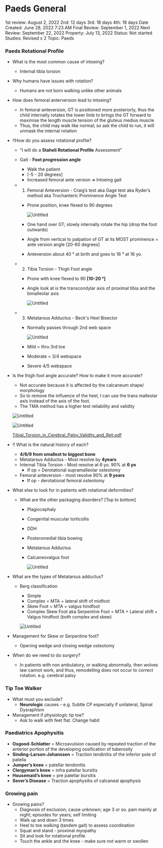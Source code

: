 # Paeds General

1st review: August 2, 2022
2nd: 12 days
3rd: 18 days
4th: 18 days
Date Created: June 28, 2022 7:23 AM
Final Review: September 1, 2022
Next Review: September 22, 2022
Property: July 13, 2022
Status: Not started
Studies: Revised x 2
Topic: Paeds

### Paeds Rotational Profile

- What is the most common cause of intoeing?
    - Internal tibia torsion
- Why humans have issues with rotation?
    - Humans are not born walking unlike other animals
- How does femoral anterversion lead to intoeing?
    - In femoral anteversion, GT is positioned more posteriorly, thus the child internally rotates the lower limb to brings the GT forward to maximise the length muscle tension of the gluteus medius muscle
    - Thus, the child may walk like normal; so ask the child to run, it will unmask the internal rotation
- ‼️How do you assess rotational profile?
    - “I will do a **Staheli Rotational Profile** Assessment”
    - Gait - **Foot progression angle**
        - Walk the patient
        - [-5 - 20 degrees]
        - Increased femoral ante version ➔ Intoeing gait
    - 1. Femoral Anteversion - Craig’s test aka Gage test aka Ryder’s method aka Trochanteric Prominence Angle Test
        - Prone position, knee flexed to 90 degrees
            
            ![Untitled](Paeds%20General%20a86624a4f7144eaabf7aab4c4f9e3807/Untitled.png)
            
        - One hand over GT; slowly internally rotate the hip (drop the foot outwards)
        - Angle from vertical to palpation of GT at its MOST prominence = ante version angle [20-60 degrees]
        - Anteversion about 40 ° at birth and goes to 16 ° at 16 yo.
    - 2. Tibia Torsion - Thigh Foot angle
        - Prone with knee flexed to 90 **[10-20 °]**
        - Angle look at is the transcondylar axis of proximal tibia and the bimalleolar axis
            
            ![Untitled](Paeds%20General%20a86624a4f7144eaabf7aab4c4f9e3807/Untitled%201.png)
            
    - 3. Metatarsus Adductus - Beck's Heel Bisector
        - Normally passes through 2nd web space
            
            ![Untitled](Paeds%20General%20a86624a4f7144eaabf7aab4c4f9e3807/Untitled%202.png)
            
        - Mild = thru 3rd toe
        - Moderate = 3/4 webspace
        - Severe 4/5 webspace
- Is the thigh foot angle accurate? How to make it more accurate?
    - Not accurate because it is affected by the calcaneum shape/ morphology
    - So to remove the influence of the heel, I can use the trans malleolar axis instead of the axis of the foot.
    - The TMA method has a higher test reliability and validity
    
    ![Untitled](Paeds%20General%20a86624a4f7144eaabf7aab4c4f9e3807/Untitled%203.png)
    
    ![Untitled](Paeds%20General%20a86624a4f7144eaabf7aab4c4f9e3807/Untitled%204.png)
    
    [Tibial_Torsion_in_Cerebral_Palsy_Validity_and_Reli.pdf](Paeds%20General%20a86624a4f7144eaabf7aab4c4f9e3807/Tibial_Torsion_in_Cerebral_Palsy_Validity_and_Reli.pdf)
    
- ‼️ What is the natural history of each?
    - **4/6/9 from smallest to biggest bone**
    - Metatarsus Adductus - Most resolve by **4years**
    - Internal Tibia Torsion - Most resolve at 6 yo. 90% at **6 yo**
        - If op = Derotational supramalleolar osteotomy
    - Femoral anteversion - most resolve 90% at **9 years**
        - If op - derotational femoral osteotomy
- What else to look for in patients with rotational deformities?
    
    
    - What are the other packaging disorders? [Top to bottom]
        - Plagiocephaly
        - Congenital muscular torticollis
        - DDH
        - Posteromedial tibia bowing
        - Metatarsus Adductus
        - Calcaneovalgus foot
            
            ![Untitled](Tibia%20Bowing%20c593e344ca064b39ba4f73142a0cd83b/Untitled.png)
            
- What are the types of Metatarsus adductus?
    - Berg classification
        - Simple
        - Complex = MTA + lateral shift of midfoot
        - Skew Foot = MTA + valgus hindfoot
        - Complex Skew Foot aka Serpentine Foot = MTA + Lateral shift + Valgus hindfoot (both complex and skew)
        
        ![Untitled](Paeds%20General%20a86624a4f7144eaabf7aab4c4f9e3807/Untitled%205.png)
        
- Management for Skew or Serpentine foot?
    - Opening wedge and closing wedge osteotomy
- When do we need to do surgery?
    - In patients with non ambulatory, or walking abnormally, then wolves law cannot work, and thus, remodelling does not occur to correct rotation. e.g. cerebral palsy

### Tip Toe Walker

- What must you exclude?
    - **Neurologic** causes - e.g. Subtle CP especially if unilateral, Spinal Dysraphism
- Management if physiologic tip toe?
    - Ask to walk with feet flat. Change habit

### Paediatrics Apophysitis

- **Osgood-Schlatter** = Microavulsion caused by repeated traction of the anterior portion of the developing ossification of tuberosity
- **Sinding-Larson-Johanssen** = Traction tendinitis of the inferior pole of patella
- **Jumper’s knee** = patellar tendonitis
- **Clergyman’s knee** = infra patellar bursitis
- **Housemaid’s knee** = pre patellar bursitis
- **Sever’s Disease** = Traction apophysitis of calcaneal apophysis

### Growing pain

- Growing pains?
    - Diagnosis of exclusion; cause unknown; age 3 or so. pain mainly at night; episodes for years; self limiting
    - Walk up and down 3 times
    - Heel to toe walking (tandem gait) to assess coordination
    - Squat and stand - proximal myopathy
    - Sit and look for rotational profile
    - Touch the ankle and the knee - make sure not warm or swollen